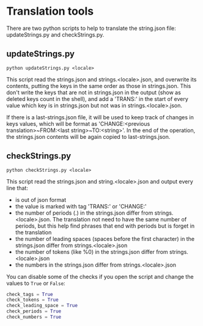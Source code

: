 # Translation tools

There are two python scripts to help to translate the string.json file: updateStrings<span></span>.py and checkStrings<span></span>.py.

## updateStrings.py

```shell
python updateStrings.py <locale>
```

This script read the strings.json and strings.\<locale\>.json, and overwrite its contents, putting the keys in the same order as those in strings.json. This don't write the keys that are not in strings.json in the output (show as deleted keys count in the shell), and add a 'TRANS:' in the start of every value which key is in strings.json but not was in strings.\<locale\>.json.

If there is a last-strings.json file, it will be used to keep track of changes in keys values, which will be format as 'CHANGE:\<previous translation\>~FROM:\<last string\>~TO:\<string\>'. In the end of the operation, the strings.json contents will be again copied to last-strings.json.

## checkStrings.py

```shell
python checkStrings.py <locale>
```
This script read the strings.json and string.\<locale\>.json and output every line that:
- is out of json format
- the value is marked with tag 'TRANS:' or 'CHANGE:'
- the number of periods (.) in the strings.json differ from strings.\<locale\>.json. The translation not need to have the same number of periods, but this help find phrases that end with periods but is forget in the translation
- the number of leading spaces (spaces before the first character) in the strings.json differ from strings.\<locale\>.json
- the number of tokens (like %0) in the strings.json differ from strings.\<locale\>.json
- the numbers in the strings.json differ from strings.\<locale\>.json

You can disable some of the checks if you open the script and change the values to ```True``` or ```False```:
```python
check_tags = True
check_tokens = True
check_leading_space = True
check_periods = True
check_numbers = True
```